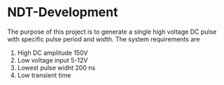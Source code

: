 # NDT-Development

The purpose of this project is to generate a single high voltage DC pulse with specific pulse period and width. The system requirements are

1. High DC amplitude 150V
2. Low voltage input 5-12V
3. Lowest pulse widht 200 ns
4. Low transient time
